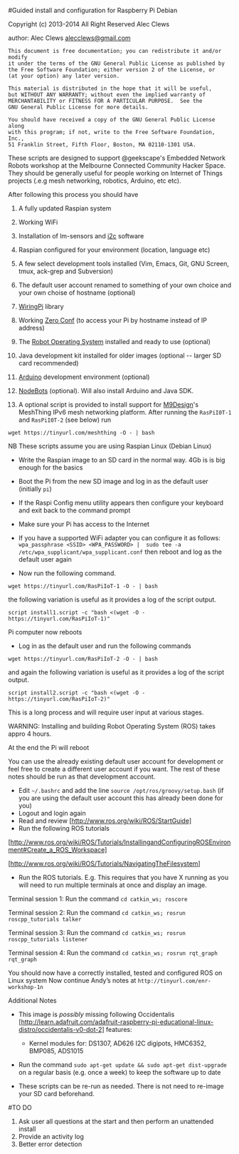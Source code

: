 #Guided install and configuration for Raspberry Pi Debian


 Copyright (c) 2013-2014 All Right Reserved  Alec Clews

 author: Alec Clews
 alecclews@gmail.com

    This document is free documentation; you can redistribute it and/or modify
    it under the terms of the GNU General Public License as published by
    the Free Software Foundation; either version 2 of the License, or
    (at your option) any later version.

    This material is distributed in the hope that it will be useful,
    but WITHOUT ANY WARRANTY; without even the implied warranty of
    MERCHANTABILITY or FITNESS FOR A PARTICULAR PURPOSE.  See the
    GNU General Public License for more details.

    You should have received a copy of the GNU General Public License along
    with this program; if not, write to the Free Software Foundation, Inc.,
    51 Franklin Street, Fifth Floor, Boston, MA 02110-1301 USA.


These scripts are designed to support @geekscape's Embedded Network Robots
workshop at the Melbourne Connected Community Hacker Space. They should be
generally useful for people working on Internet of Things projects
(.e.g mesh networking, robotics, Arduino, etc etc).

After following this process you should have

1. A fully updated Raspian system
2. Working WiFi
3. Installation of lm-sensors and [i2c](http://en.wikipedia.org/wiki/I%C2%B2C) software
4. Raspian configured for your environment (location, language etc)
5. A few select development tools installed (Vim, Emacs, Git, GNU Screen, tmux, ack-grep and Subversion)
6. The default user account renamed to something of your own choice and your own choise of hostname (optional)
7. [WiringPi](http://wiringpi.com/) library
8. Working [Zero Conf](http://en.wikipedia.org/wiki/Avahi_(software)) (to access your Pi by hostname instead of IP address)
9. The [Robot Operating System](http://www.ros.org/wiki/) installed and ready to use (optional)
10. Java development kit installed for older images (optional -- larger SD card recommended)
11. [Arduino](http://arduino.cc/en/Main/Software) development environment (optional)
12. [NodeBots](http://nodebots.io/) (optional). Will also install Arduino and Java SDK.

13. A optional script is provided to install support for [M9Design](http://www.m9design.co/)'s MeshThing IPv6 mesh networking platform. After running the `RasPiI0T-1` and `RasPiI0T-2` (see below) run

`wget https://tinyurl.com/meshthing -O - | bash`


<!--
13. A optional script is provided to install Minecraft and set up the API for development. It is *not* depenedent on the other scripts. To install Minefraft type the following at the terminal

`wget http://tinyurl.com/MinecraftOnPi -O - | bash`

-->

NB These scripts assume you are using Raspian Linux (Debian Linux)

<!-- ROS installed as per [http://www.ros.org/wiki/groovy/Installation/Raspbian]
## Instructions
-->
* Write  the Raspian image to an SD card in the normal way. 4Gb is is big enough
for the basics
* Boot the Pi from the new SD image and log in as the default user (initially `pi`)
* If the Raspi Config menu utility appears then configure your keyboard and exit
back to the command prompt
* Make sure your Pi has access to the Internet
 * If you have a supported WiFi adapter you can configure it as follows:
  `wpa_passphrase <SSID> <WPA_PASSWORD> | 
          sudo tee -a /etc/wpa_supplicant/wpa_supplicant.conf`
   then reboot and log as the default user again

* Now run the following command.

`wget https://tinyurl.com/RasPiIoT-1 -O - | bash`

the following variation is useful as it provides a log of the script output.

`script install1.script -c "bash <(wget -O -  https://tinyurl.com/RasPiIoT-1)"`

Pi computer now reboots

* Log in as the default user and run the following commands

`wget https://tinyurl.com/RasPiIoT-2 -O - | bash`

and again the following variation is useful as it provides a log of the script output.

`script install2.script -c "bash <(wget -O -  https://tinyurl.com/RasPiIoT-2)"`

This is a long process and will require user input at various stages.

WARNING: Installing and building Robot Operating System (ROS) takes appro 4 hours.

At the end the Pi will reboot


You can use the already existing default user account for development or feel free to create a different user account if you want. The rest
of these notes should be run as that development account.
  * Edit `~/.bashrc` and add the line `source /opt/ros/groovy/setup.bash` (if you are using the default user account this has already been done for you)
  * Logout and login again
  * Read and review [http://www.ros.org/wiki/ROS/StartGuide]
  * Run the following ROS tutorials

   [http://www.ros.org/wiki/ROS/Tutorials/InstallingandConfiguringROSEnvironment#Create_a_ROS_Workspace]

   [http://www.ros.org/wiki/ROS/Tutorials/NavigatingTheFilesystem]

  * Run the ROS tutorials. E.g. This requires that you have X running as you will need to run multiple terminals at once and display an image.

  Terminal session 1: Run the command `cd catkin_ws; roscore`

  Terminal session 2: Run the command `cd catkin_ws; rosrun roscpp_tutorials talker`

  Terminal session 3: Run the command `cd catkin_ws; rosrun roscpp_tutorials listener`

  Terminal session 4: Run the command `cd catkin_ws; rosrun rqt_graph rqt_graph `

You should now have a correctly installed, tested and configured ROS on Linux system
Now continue Andy’s notes at ``http://tinyurl.com/enr-workshop-1n``

Additional Notes

* This image is _possibly_ missing following Occidentalis [http://learn.adafruit.com/adafruit-raspberry-pi-educational-linux-distro/occidentalis-v0-dot-2] features:
  * Kernel modules for: DS1307, AD626 I2C digipots, HMC6352, BMP085, ADS1015

* Run the command `sudo apt-get update && sudo apt-get dist-upgrade` on a regular basis
(e.g. once a week) to keep the software up to date

* These scripts can be re-run as needed. There is not need to re-image your SD card beforehand.

#TO DO

1. Ask user all questions at the start and then perform an unattended install
2. Provide an activity log
3. Better error detection
